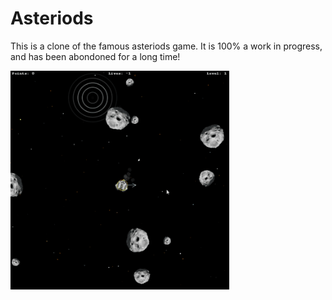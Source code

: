 # Asteriods

This is a clone of the famous asteriods game. It is 100% a work in progress, and has been abondoned for a long time!


![](asteriods-demo.gif)

